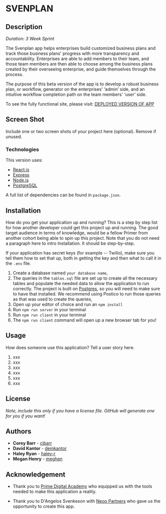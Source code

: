 # SVENPLAN 

## Description

_Duration: 3 Week Sprint_

The Svenplan app helps enterprises build customized business plans and track those business plans' progress with more transparency and accountability. Enterprises are able to add members to their team, and those team members are then able to choose among the business plans created by their overseeing enterprise, and guide themselves through the process. 

The purpose of this beta version of the app is to develop a robust business plan, or workflow, generator on the enterprises' ‘admin’ side, and an intuitive workflow completion path on the team members' ‘user’ side.

To see the fully functional site, please visit: [DEPLOYED VERSION OF APP](www.heroku.com)

## Screen Shot

Include one or two screen shots of your project here (optional). Remove if unused.

### Technologies
This version uses:

- [React.js](https://reactjs.org/)
- [Express](https://expressjs.com/) 
- [Node.js](https://nodejs.org/en/)
- [PostgreSQL](https://www.postgresql.org/download/)

A full list of dependencies can be found in `package.json`.


## Installation

How do you get your application up and running? This is a step by step list for how another developer could get this project up and running. The good target audience in terms of knowledge, would be a fellow Primer from another cohort being able to spin up this project. Note that you do not need a paragraph here to intro Installation. It should be step-by-step.

If your application has secret keys (for example --  Twilio), make sure you tell them how to set that up, both in getting the key and then what to call it in the `.env` file.

1. Create a database named `your database name`,
2. The queries in the `tables.sql` file are set up to create all the necessary tables and populate the needed data to allow the application to run correctly. The project is built on [Postgres](https://www.postgresql.org/download/), so you will need to make sure to have that installed. We recommend using Postico to run those queries as that was used to create the queries, 
3. Open up your editor of choice and run an `npm install`
4. Run `npm run server` in your terminal
5. Run `npm run client` in your terminal
6. The `npm run client` command will open up a new browser tab for you!

## Usage
How does someone use this application? Tell a user story here.

1. xxx
2. xxx
3. xxx
4. xxx
5. xxx
6. xxx


## License

_Note, include this only if you have a license file. GitHub will generate one for you if you want!_

## Authors

* **Corey Barr** - [cjbarr](https://github.com/cjbarr)
* **David Kantor** - [demkantor](https://github.com/demkantor)
* **Haley Ryan** - [haley-r](https://github.com/haley-r)
* **Megan Henry** - [meghen](https://github.com/meghen)

## Acknowledgement
* Thank you to [Prime Digital Academy](www.primeacademy.io) who equipped us with the tools needed to make this application a reality. 

* Thank you to D'Angelos Svenkeson with [Neoo Partners](www.neoopartners.com) who gave us the opportunity to create this app.
